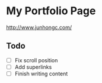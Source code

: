 # My Portfolio Page
http://www.junhongc.com/

## Todo
- [ ] Fix scroll position
- [ ] Add superlinks
- [ ] Finish writing content
